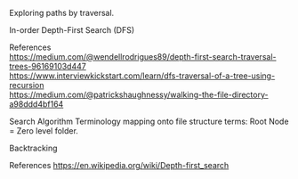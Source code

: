 Exploring paths by traversal.


In-order Depth-First Search (DFS) 

References  
https://medium.com/@wendellrodrigues89/depth-first-search-traversal-trees-96169103d447  
https://www.interviewkickstart.com/learn/dfs-traversal-of-a-tree-using-recursion  
https://medium.com/@patrickshaughnessy/walking-the-file-directory-a98ddd4bf164  



Search Algorithm Terminology mapping onto file structure terms:
Root Node = Zero level folder.

Backtracking


References
https://en.wikipedia.org/wiki/Depth-first_search  
